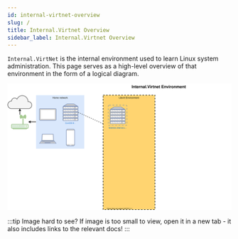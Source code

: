 ```yaml
---
id: internal-virtnet-overview
slug: /
title: Internal.Virtnet Overview
sidebar_label: Internal.Virtnet Overview
---
```


`Internal.VirtNet` is the internal environment used to learn Linux system administration. This page serves as a high-level overview of that environment in the form of a logical diagram.

![](/img/internal-virtnet.svg)

:::tip Image hard to see?
If image is too small to view, open it in a new tab - it also includes links to the relevant docs!
:::
